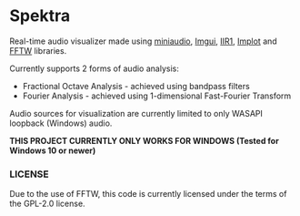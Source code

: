 # Spektra

Real-time audio visualizer made using [miniaudio](https://github.com/mackron/miniaudio), [Imgui](https://github.com/ocornut/imgui), [IIR1](https://github.com/berndporr/iir1), [Implot](https://github.com/epezent/implot) and [FFTW](https://github.com/FFTW/fftw3) libraries. 

Currently supports 2 forms of audio analysis:
 * Fractional Octave Analysis - achieved using bandpass filters
 * Fourier Analysis - achieved using 1-dimensional Fast-Fourier Transform

Audio sources for visualization are currently limited to only WASAPI loopback (Windows) audio.

**THIS PROJECT CURRENTLY ONLY WORKS FOR WINDOWS (Tested for Windows 10 or newer)**

### LICENSE

Due to the use of FFTW, this code is currently licensed under the terms of the GPL-2.0 license.


